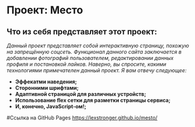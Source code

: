 # Проект: Место

## Что из себя представляет этот проект:
*Данный проект представляет собой интерактивную страницу, похожую на запрещённую соцсеть. Функционал данного сайта заключается в добавлении фотографий пользователем, редактировании данных профиля и постановкой лайков. Наверно, вы спросите, какими технологиями примечателен данный проект. Я вам отвечу следующее:*
* **Эффекатми наведения;**
* **Сторонними шрифтами;**
* **Адаптивной страницой для различных устройств;**
* **Использование flex сетки для разметки страницы сервиса;**
* **И, конечно, JavaScript-ом!;**

#Ссылка на GitHub Pages
https://lexstronger.github.io/mesto/
